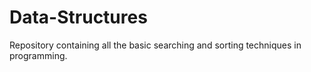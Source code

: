 # Data-Structures

Repository containing all the basic searching and sorting techniques in programming.
